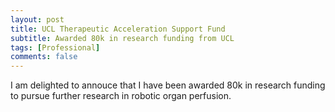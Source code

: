 ```yaml
---
layout: post
title: UCL Therapeutic Acceleration Support Fund
subtitle: Awarded 80k in research funding from UCL
tags: [Professional]
comments: false
---
```


I am delighted to annouce that I have been awarded 80k in research funding to pursue further research in robotic organ perfusion.
